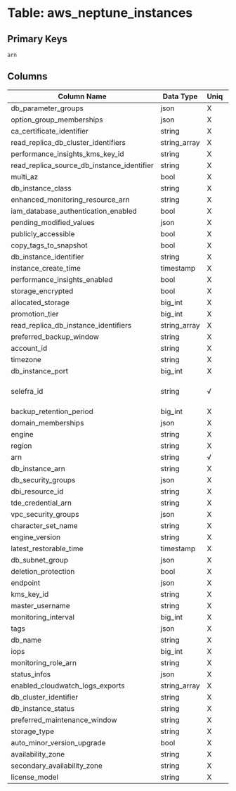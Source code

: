 # Table: aws_neptune_instances

## Primary Keys 

```
arn
```


## Columns 

|  Column Name   |  Data Type  | Uniq | Nullable | Description | 
|  ----  | ----  | ----  | ----  | ---- | 
| db_parameter_groups | json | X | √ |  | 
| option_group_memberships | json | X | √ |  | 
| ca_certificate_identifier | string | X | √ |  | 
| read_replica_db_cluster_identifiers | string_array | X | √ |  | 
| performance_insights_kms_key_id | string | X | √ |  | 
| read_replica_source_db_instance_identifier | string | X | √ |  | 
| multi_az | bool | X | √ |  | 
| db_instance_class | string | X | √ |  | 
| enhanced_monitoring_resource_arn | string | X | √ |  | 
| iam_database_authentication_enabled | bool | X | √ |  | 
| pending_modified_values | json | X | √ |  | 
| publicly_accessible | bool | X | √ |  | 
| copy_tags_to_snapshot | bool | X | √ |  | 
| db_instance_identifier | string | X | √ |  | 
| instance_create_time | timestamp | X | √ |  | 
| performance_insights_enabled | bool | X | √ |  | 
| storage_encrypted | bool | X | √ |  | 
| allocated_storage | big_int | X | √ |  | 
| promotion_tier | big_int | X | √ |  | 
| read_replica_db_instance_identifiers | string_array | X | √ |  | 
| preferred_backup_window | string | X | √ |  | 
| account_id | string | X | √ |  | 
| timezone | string | X | √ |  | 
| db_instance_port | big_int | X | √ |  | 
| selefra_id | string | √ | √ | primary keys value md5 | 
| backup_retention_period | big_int | X | √ |  | 
| domain_memberships | json | X | √ |  | 
| engine | string | X | √ |  | 
| region | string | X | √ |  | 
| arn | string | √ | √ |  | 
| db_instance_arn | string | X | √ |  | 
| db_security_groups | json | X | √ |  | 
| dbi_resource_id | string | X | √ |  | 
| tde_credential_arn | string | X | √ |  | 
| vpc_security_groups | json | X | √ |  | 
| character_set_name | string | X | √ |  | 
| engine_version | string | X | √ |  | 
| latest_restorable_time | timestamp | X | √ |  | 
| db_subnet_group | json | X | √ |  | 
| deletion_protection | bool | X | √ |  | 
| endpoint | json | X | √ |  | 
| kms_key_id | string | X | √ |  | 
| master_username | string | X | √ |  | 
| monitoring_interval | big_int | X | √ |  | 
| tags | json | X | √ |  | 
| db_name | string | X | √ |  | 
| iops | big_int | X | √ |  | 
| monitoring_role_arn | string | X | √ |  | 
| status_infos | json | X | √ |  | 
| enabled_cloudwatch_logs_exports | string_array | X | √ |  | 
| db_cluster_identifier | string | X | √ |  | 
| db_instance_status | string | X | √ |  | 
| preferred_maintenance_window | string | X | √ |  | 
| storage_type | string | X | √ |  | 
| auto_minor_version_upgrade | bool | X | √ |  | 
| availability_zone | string | X | √ |  | 
| secondary_availability_zone | string | X | √ |  | 
| license_model | string | X | √ |  | 


